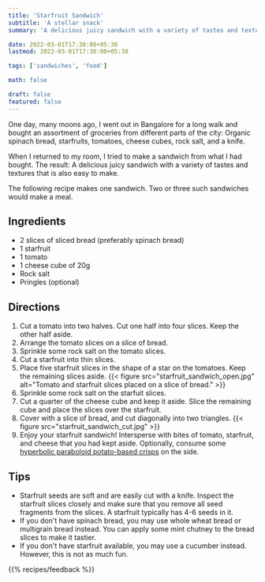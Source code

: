 ```yaml
---
title: 'Starfruit Sandwich'
subtitle: 'A stellar snack'
summary: 'A delicious juicy sandwich with a variety of tastes and textures that is also easy to make.'

date: 2022-03-01T17:30:00+05:30
lastmod: 2022-03-01T17:30:00+05:30

tags: ['sandwiches', 'food']

math: false

draft: false
featured: false
---
```


One day, many moons ago, I went out in Bangalore for a long walk and bought an assortment of groceries from different parts of the city: Organic spinach bread, starfruits, tomatoes, cheese cubes, rock salt, and a knife.

When I returned to my room, I tried to make a sandwich from what I had bought. The result: A delicious juicy sandwich with a variety of tastes and textures that is also easy to make.

The following recipe makes one sandwich. Two or three such sandwiches would make a meal.

## Ingredients

- 2 slices of sliced bread (preferably spinach bread)
- 1 starfruit
- 1 tomato
- 1 cheese cube of 20g
- Rock salt
- Pringles (optional)

## Directions

1. Cut a tomato into two halves. Cut one half into four slices. Keep the other half aside.
1. Arrange the tomato slices on a slice of bread.
1. Sprinkle some rock salt on the tomato slices.
1. Cut a starfruit into thin slices.
1. Place five starfruit slices in the shape of a star on the tomatoes. Keep the remaining slices aside.
   {{< figure src="starfruit_sandwich_open.jpg" alt="Tomato and starfruit slices placed on a slice of bread." >}}
1. Sprinkle some rock salt on the starfuit slices.
1. Cut a quarter of the cheese cube and keep it aside. Slice the remaining cube and place the slices over the starfruit.
1. Cover with a slice of bread, and cut diagonally into two triangles.
   {{< figure src="starfruit_sandwich_cut.jpg" >}}
1. Enjoy your starfruit sandwich! Intersperse with bites of tomato, starfruit, and cheese that you had kept aside.
   Optionally, consume some [hyperbolic paraboloid potato-based crisps](https://en.wikipedia.org/wiki/Pringles) on the side.

## Tips

- Starfruit seeds are soft and are easily cut with a knife. Inspect the starfruit slices closely and make sure that you remove all seed fragments from the slices. A starfruit typically has 4-6 seeds in it.
- If you don't have spinach bread, you may use whole wheat bread or multigrain bread instead. You can apply some mint chutney to the bread slices to make it tastier.
- If you don't have starfruit available, you may use a cucumber instead. However, this is not as much fun.

{{% recipes/feedback %}}
